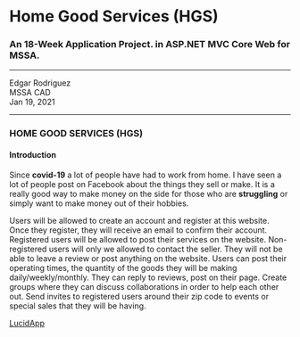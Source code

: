 # Home Good Services (HGS)
### An 18-Week Application Project. in ASP.NET MVC Core Web for MSSA.

---

Edgar Rodriguez<br />
MSSA CAD<br />
Jan 19, 2021

---

### HOME GOOD SERVICES (HGS)

#### Introduction
Since **covid-19** a lot of people have had to work from home. 
I have seen a lot of people post on Facebook about the things they sell or make. 
It is a really good way to make money on the side for those who are **struggling** or simply want to make money out of their hobbies.


Users will be allowed to create an account and register at this website. Once they register, they will receive an email to confirm their account.
Registered users will be allowed to post their services on the website. Non-registered users will only we allowed to contact the seller.
They will not be able to leave a review or post anything on the website.
Users can post their operating times, the quantity of the goods they will be making daily/weekly/monthly.
They can reply to reviews, post on their page. Create groups where they can discuss collaborations in order to help each other out. 
Send invites to registered users around their zip code to events or special sales that they will be having. 

[LucidApp](https://lucid.app/lucidchart/95c13af7-eabc-47e9-bcb4-89117e22554d/edit?page=0_0#?folder_id=home&browser=icon)




